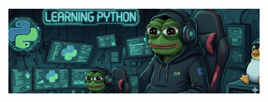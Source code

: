 <p align="center">   <img src="https://github.com/BalantryFernando/Python_Projects/blob/main/BANNER.png?raw=true" alt="Mi Banner Profesional" width="1200"> </p>
